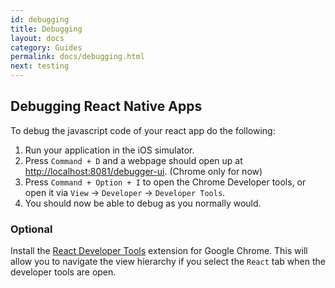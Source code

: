 ```yaml
---
id: debugging
title: Debugging
layout: docs
category: Guides
permalink: docs/debugging.html
next: testing
---
```


## Debugging React Native Apps
To debug the javascript code of your react app do the following:

 1. Run your application in the iOS simulator.
 2. Press ```Command + D``` and a webpage should open up at [http://localhost:8081/debugger-ui](http://localhost:8081/debugger-ui). (Chrome only for now)
 3. Press ```Command + Option + I``` to open the Chrome Developer tools, or open it via ```View``` -> ```Developer``` -> ```Developer Tools```.
 4. You should now be able to debug as you normally would.

### Optional
Install the [React Developer Tools](https://chrome.google.com/webstore/detail/react-developer-tools/fmkadmapgofadopljbjfkapdkoienihi?hl=en) extension for Google Chrome. This will allow you to navigate the view hierarchy if you select the ```React``` tab when the developer tools are open.